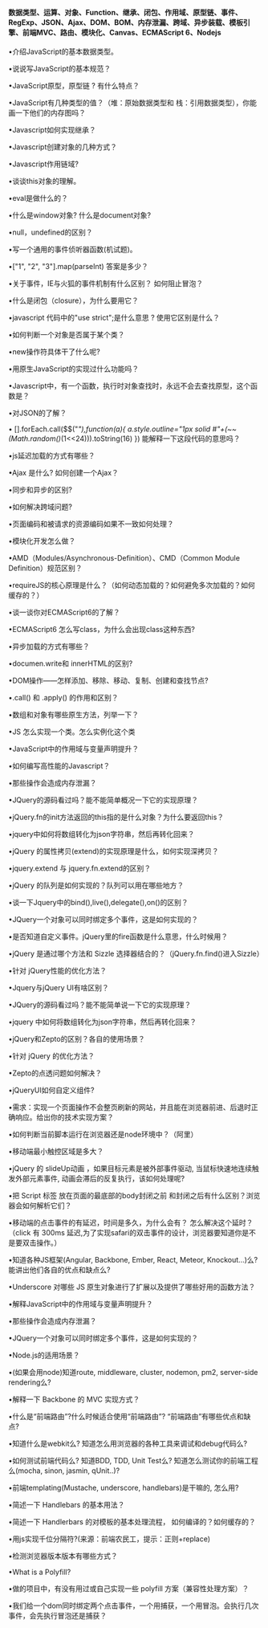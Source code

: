 #### 数据类型、运算、对象、Function、继承、闭包、作用域、原型链、事件、RegExp、JSON、Ajax、DOM、BOM、内存泄漏、跨域、异步装载、模板引擎、前端MVC、路由、模块化、Canvas、ECMAScript 6、Nodejs


•介绍JavaScript的基本数据类型。


•说说写JavaScript的基本规范？


•JavaScript原型，原型链 ? 有什么特点？


•JavaScript有几种类型的值？（堆：原始数据类型和 栈：引用数据类型），你能画一下他们的内存图吗？


•Javascript如何实现继承？


•Javascript创建对象的几种方式？


•Javascript作用链域?


•谈谈this对象的理解。


•eval是做什么的？


•什么是window对象? 什么是document对象?


•null，undefined的区别？


•写一个通用的事件侦听器函数(机试题)。


•["1", "2", "3"].map(parseInt) 答案是多少？


•关于事件，IE与火狐的事件机制有什么区别？ 如何阻止冒泡？


•什么是闭包（closure），为什么要用它？


•javascript 代码中的"use strict";是什么意思 ? 使用它区别是什么？


•如何判断一个对象是否属于某个类？


•new操作符具体干了什么呢?


•用原生JavaScript的实现过什么功能吗？


•Javascript中，有一个函数，执行时对象查找时，永远不会去查找原型，这个函数是？


•对JSON的了解？


• [].forEach.call($$("*"),function(a){ a.style.outline="1px solid #"+(~~(Math.random()*(1<<24))).toString(16) })  能解释一下这段代码的意思吗？


•js延迟加载的方式有哪些？


•Ajax 是什么? 如何创建一个Ajax？


•同步和异步的区别?


•如何解决跨域问题?


•页面编码和被请求的资源编码如果不一致如何处理？


•模块化开发怎么做？


•AMD（Modules/Asynchronous-Definition）、CMD（Common Module Definition）规范区别？


•requireJS的核心原理是什么？（如何动态加载的？如何避免多次加载的？如何 缓存的？）


•谈一谈你对ECMAScript6的了解？


•ECMAScript6 怎么写class，为什么会出现class这种东西?


•异步加载的方式有哪些？


•documen.write和 innerHTML的区别?


•DOM操作——怎样添加、移除、移动、复制、创建和查找节点?


•.call() 和 .apply() 的作用和区别？


•数组和对象有哪些原生方法，列举一下？


•JS 怎么实现一个类。怎么实例化这个类


•JavaScript中的作用域与变量声明提升？


•如何编写高性能的Javascript？


•那些操作会造成内存泄漏？


•JQuery的源码看过吗？能不能简单概况一下它的实现原理？


•jQuery.fn的init方法返回的this指的是什么对象？为什么要返回this？


•jquery中如何将数组转化为json字符串，然后再转化回来？


•jQuery 的属性拷贝(extend)的实现原理是什么，如何实现深拷贝？


•jquery.extend 与 jquery.fn.extend的区别？


•jQuery 的队列是如何实现的？队列可以用在哪些地方？


•谈一下Jquery中的bind(),live(),delegate(),on()的区别？


•JQuery一个对象可以同时绑定多个事件，这是如何实现的？


•是否知道自定义事件。jQuery里的fire函数是什么意思，什么时候用？


•jQuery 是通过哪个方法和 Sizzle 选择器结合的？（jQuery.fn.find()进入Sizzle）


•针对 jQuery性能的优化方法？


•Jquery与jQuery UI有啥区别？


•JQuery的源码看过吗？能不能简单说一下它的实现原理？


•jquery 中如何将数组转化为json字符串，然后再转化回来？


•jQuery和Zepto的区别？各自的使用场景？


•针对 jQuery 的优化方法？


•Zepto的点透问题如何解决？


•jQueryUI如何自定义组件?


•需求：实现一个页面操作不会整页刷新的网站，并且能在浏览器前进、后退时正确响应。给出你的技术实现方案？


•如何判断当前脚本运行在浏览器还是node环境中？（阿里）


•移动端最小触控区域是多大？


•jQuery 的 slideUp动画 ，如果目标元素是被外部事件驱动, 当鼠标快速地连续触发外部元素事件, 动画会滞后的反复执行，该如何处理呢?


•把 Script 标签 放在页面的最底部的body封闭之前 和封闭之后有什么区别？浏览器会如何解析它们？


•移动端的点击事件的有延迟，时间是多久，为什么会有？ 怎么解决这个延时？（click 有 300ms 延迟,为了实现safari的双击事件的设计，浏览器要知道你是不是要双击操作。）


•知道各种JS框架(Angular, Backbone, Ember, React, Meteor, Knockout...)么? 能讲出他们各自的优点和缺点么?


•Underscore 对哪些 JS 原生对象进行了扩展以及提供了哪些好用的函数方法？


•解释JavaScript中的作用域与变量声明提升？


•那些操作会造成内存泄漏？


•JQuery一个对象可以同时绑定多个事件，这是如何实现的？


•Node.js的适用场景？


•(如果会用node)知道route, middleware, cluster, nodemon, pm2, server-side rendering么?


•解释一下 Backbone 的 MVC 实现方式？


•什么是“前端路由”?什么时候适合使用“前端路由”? “前端路由”有哪些优点和缺点?


•知道什么是webkit么? 知道怎么用浏览器的各种工具来调试和debug代码么?


•如何测试前端代码么? 知道BDD, TDD, Unit Test么? 知道怎么测试你的前端工程么(mocha, sinon, jasmin, qUnit..)?


•前端templating(Mustache, underscore, handlebars)是干嘛的, 怎么用?


•简述一下 Handlebars 的基本用法？


•简述一下 Handlerbars 的对模板的基本处理流程， 如何编译的？如何缓存的？


•用js实现千位分隔符?(来源：前端农民工，提示：正则+replace)


•检测浏览器版本版本有哪些方式？


•What is a Polyfill?


•做的项目中，有没有用过或自己实现一些 polyfill 方案（兼容性处理方案）？


•我们给一个dom同时绑定两个点击事件，一个用捕获，一个用冒泡。会执行几次事件，会先执行冒泡还是捕获？
